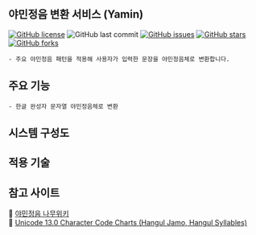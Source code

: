 ## 야민정음 변환 서비스 (Yamin)  
[![GitHub license](https://img.shields.io/github/license/ESTO-NETWORK/yamin?style=for-the-badge)](https://github.com/ESTO-NETWORK/yamin/blob/master/LICENSE)
![GitHub last commit](https://img.shields.io/github/last-commit/ESTO-NETWORK/yamin?style=for-the-badge)
[![GitHub issues](https://img.shields.io/github/issues/ESTO-NETWORK/yamin?style=for-the-badge)](https://github.com/ESTO-NETWORK/yamin/issues)
[![GitHub stars](https://img.shields.io/github/stars/ESTO-NETWORK/yamin?style=for-the-badge)](https://github.com/ESTO-NETWORK/yamin/stargazers)
[![GitHub forks](https://img.shields.io/github/forks/ESTO-NETWORK/yamin?style=for-the-badge)](https://github.com/ESTO-NETWORK/yamin/network) 
~~~
- 주요 야민정음 패턴을 적용해 사용자가 입력한 문장을 야민정음체로 변환합니다.
~~~

## 주요 기능
~~~
- 한글 완성자 문자열 야민정음체로 변환
~~~

## 시스템 구성도

## 적용 기술

## 참고 사이트
📙 [야민정음 나무위키](https://namu.wiki/w/%EC%95%BC%EB%AF%BC%EC%A0%95%EC%9D%8C)  
📘 [Unicode 13.0 Character Code Charts (Hangul Jamo, Hangul Syllables)](http://www.unicode.org/charts/)
